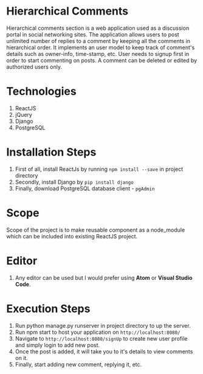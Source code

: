 # Hierarchical Comments

Hierarchical comments section is a web application used as a discussion portal in social networking sites.
The application allows users to post unlimited number of replies to a comment by keeping all the comments in hierarchical order.
It implements an user model to keep track of comment's details such as owner-info, time-stamp, etc. 
User needs to signup first in order to start commenting on posts. A comment can be deleted or edited by authorized users only.

# Technologies

1. ReactJS
2. jQuery
3. Django
4. PostgreSQL

# Installation Steps

1. First of all, install ReactJs by running ```npm install --save``` in project directory
2. Secondly, install Django by ```pip install django```
3. Finally, download PostgreSQL database client - ```pgAdmin```

# Scope

Scope of the project is to make reusable component as a node_module which can be included into existing ReactJS project.

# Editor

1. Any editor can be used but I would prefer using **Atom** or **Visual Studio Code**.

# Execution Steps

1. Run python manage.py runserver in project directory to up the server.
2. Run npm start to host your application on  ```http://localhost:8080/```
3. Navigate to ```http://localhost:8080/signUp``` to create new user profile and simply login to add new post.
4. Once the post is added, it will take you to it's details to view comments on it.
5. Finally, start adding new comment, replying it, etc.


